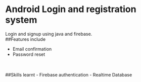 # Android Login and registration system 

Login and signup using java and firebase. 
<br/>
##Features include
<br/>
- Email confirmation
- Password reset
<br/>
<br/>
##Skills learnt
- Firebase authentication
- Realtime Database

